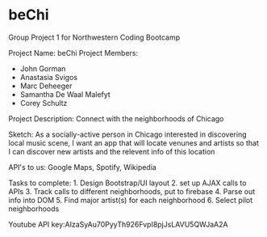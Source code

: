 # beChi
Group Project 1 for Northwestern Coding Bootcamp

Project Name: beChi
Project Members:
* John Gorman 
* Anastasia Svigos
* Marc Deheeger
* Samantha De Waal Malefyt
* Corey Schultz


Project Description: Connect with the neighborhoods of Chicago


Sketch: As a socially-active person in Chicago interested in discovering local music scene, I want an app that will locate venunes and artists so that I can discover new artists and the relevent info of this location



API's to us: Google Maps, Spotify, Wikipedia



Tasks to complete:
	1. Design Bootstrap/UI layout
	2. set up AJAX calls to APIs
	3. Track calls to different neighborhoods, put to firebase
	4. Parse out info into DOM
	5. Find major artist(s) for each neighborhood
	6. Select pilot neighborhoods



Youtube API key:AIzaSyAu70PyyTh926FvpI8pjJsLAVU5QWJaA2A





